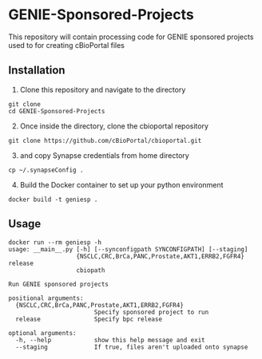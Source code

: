 # GENIE-Sponsored-Projects
This repository will contain processing code for GENIE sponsored projects used to for creating cBioPortal files


## Installation

1. Clone this repository and navigate to the directory
```
git clone 
cd GENIE-Sponsored-Projects
```

2. Once inside the directory, clone the cbioportal repository
```
git clone https://github.com/cBioPortal/cbioportal.git
```

3. and copy Synapse credentials from home directory
```
cp ~/.synapseConfig .
```

4. Build the Docker container to set up your python environment

```
docker build -t geniesp .
```

## Usage
```
docker run --rm geniesp -h
usage: __main__.py [-h] [--synconfigpath SYNCONFIGPATH] [--staging]
                   {NSCLC,CRC,BrCa,PANC,Prostate,AKT1,ERRB2,FGFR4} release
                   cbiopath

Run GENIE sponsored projects

positional arguments:
  {NSCLC,CRC,BrCa,PANC,Prostate,AKT1,ERRB2,FGFR4}
                        Specify sponsored project to run
  release               Specify bpc release

optional arguments:
  -h, --help            show this help message and exit
  --staging             If true, files aren't uploaded onto synapse
  ```